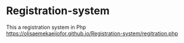 # Registration-system
This a registration system in Php
https://olisaemekaejiofor.github.io/Registration-system/regitration.php
